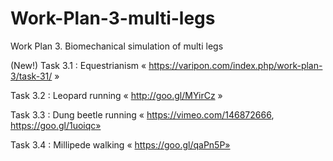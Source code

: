 # Work-Plan-3-multi-legs

Work Plan 3. Biomechanical simulation of multi legs

(New!) Task 3.1 : Equestrianism « https://varipon.com/index.php/work-plan-3/task-31/ »

Task 3.2 : Leopard running « http://goo.gl/MYirCz »

Task 3.3 : Dung beetle running « https://vimeo.com/146872666, https://goo.gl/1uoiqc»

Task 3.4 : Millipede walking « https://goo.gl/qaPn5P»

